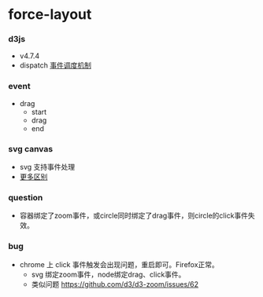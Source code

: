 # force-layout

### d3js

- v4.7.4
- dispatch [事件调度机制](https://github.com/xswei/d3js_doc/tree/master/API/d3-dispatch-master)


### event

- drag
    + start
    + drag
    + end

### svg canvas

- svg 支持事件处理
- [更多区别](http://www.w3school.com.cn/html5/html_5_canvas_vs_svg.asp)


### question

- 容器绑定了zoom事件，或circle同时绑定了drag事件，则circle的click事件失效。


### bug

- chrome 上 click 事件触发会出现问题，重启即可。Firefox正常。
    - svg 绑定zoom事件，node绑定drag、click事件。
    - 类似问题 https://github.com/d3/d3-zoom/issues/62
